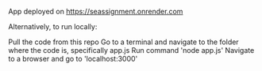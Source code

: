 App deployed on https://seassignment.onrender.com

Alternatively, to run locally:

Pull the code from this repo
Go to a terminal and navigate to the folder where the code is, specifically app.js
Run command 'node app.js'
Navigate to a browser and go to 'localhost:3000'
